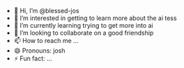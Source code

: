 - 👋 Hi, I’m @blessed-jos
- 👀 I’m interested in getting to learn more about the ai tess
- 🌱 I’m currently learning trying to get more into ai
- 💞️ I’m looking to collaborate on a good friendship
- 📫 How to reach me ...
- 😄 Pronouns: josh
- ⚡ Fun fact: ...

<!---
blessed-jos/blessed-jos is a ✨ special ✨ repository because its `README.md` (this file) appears on your GitHub profile.
You can click the Preview link to take a look at your changes.
--->
